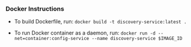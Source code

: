 ### Docker Instructions
- To build Dockerfile, run:
`docker build -t discovery-service:latest .`

- To run Docker container as a daemon, run:
`docker run -d --net=container:config-service --name discovery-service $IMAGE_ID`
